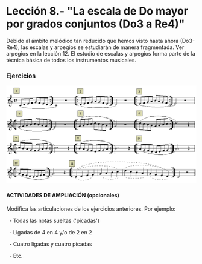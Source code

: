 
# Lección 8.- "La escala de Do mayor por grados conjuntos (Do3 a Re4)"

Debido al ámbito melódico tan reducido que hemos visto hasta ahora (Do3-Re4), las escalas y arpegios se estudiarán de manera fragmentada. Ver arpegios en la lección 12.
El estudio de escalas y arpegios forma parte de la técnica básica de todos los instrumentos musicales.

### Ejercicios

<img src="img/Escalas_Do3-Re4.gif" alt="Escalas fragmentadas Do3-Re4" title="Escalas fragmentadas Do3-Re4" />



#### ACTIVIDADES DE AMPLIACIÓN (opcionales)


Modifica las articulaciones de los ejercicios anteriores. Por ejemplo:

  - Todas las notas sueltas ('picadas')

  - Ligadas de 4 en 4 y/o de 2 en 2

  - Cuatro ligadas y cuatro picadas

  - Etc.
